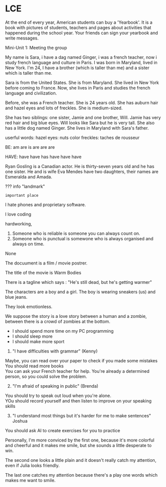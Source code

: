 # LCE

At the end of every year, American students can buy a 'Yearbook'. It is a book with pictures of students, teachers and pages about activities that happened during the school year. Your friends can sign your yearbook and write messages.

Mini-Unit 1: Meeting the group

My name is Sara, i have a dag named Ginger, i was a french teacher, now i study french language and culture in Paris. I was born in Maryland, lived in New York. I'm 24, I have a brother (which is taller than me) and a sister which is taller than me.

Sara is from the United States. She is from Maryland. She lived in New York before coming to France. Now, she lives in Paris and studies the french language and civilization.

Before, she was a French teacher. She is 24 years old. She has auburn hair and hazel eyes and lots of freckles. She is medium-sized.

She has two siblings: one sister, Jamie and one brother, Will. Jamie has very red hair and big blue eyes. Will looks like Sara but he is very tall. She also has a little dog named Ginger. She lives in Maryland with Sara's father.

userful words: 
hazel eyes: nuts color
freckles: taches de rousseur

BE:
am
are
is
are
are
are

HAVE:
have
have 
has
have
have
have

Ryan Gosling is a Canadian actor. He is thirty-seven years old and he has one sister. He and is wife Eva Mendes have two daughters, their names are Esmeralda and Amada.

??? info "landmark"

    important place

I hate phones and proprietary software.

I love coding

hardworking,

1. Someone who is reliable is someone you can always count on.
2. Someone who is punctual is somewone who is always organised and always on time.

None

The docuument is a film / movie postrer.

The title of the movie is Warm Bodies

There is a tagline which says : "He's still dead, but he's getting warmer"

The characters are a boy and a girl. The boy is wearing sneakers (us) and blue jeans.

They look emotionless.

We suppose the story is a love story between a human and a zombie, between there is a crowd of zombies at the bottom.

- I should spend more time on my PC programming
- I should sleep more
- I should make more sport

1) "I have difficulties with grammar" (Kenny)

Maybe, you can read over your paper to check if you made some mistakes<br />
You should read more books <br />
You can ask your French teacher for help. You're already a determined person, so you could solve the problem.

2) "I'm afraid of speaking in public" (Brenda)

You should try to speak out loud when you're alone. <br />
YOu should record yourself and then listen to improve 
on your speaking skills

3) "I understand most things but it's harder for me to make sentences" Joshua

You should ask AI to create exercises for you to 
practice

Personally, I'm more conviced by the first one, because it's more colorful and cheerful and it makes me smile, but she sounds a little desperate to win.

The second one looks a little plain and it doesn't really catch my attention, even if Julia looks friendly.

The last one catches my attention because there's a play one words which makes me want to smile.

